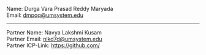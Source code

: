 

Name:  Durga Vara Prasad Reddy Maryada <br>
Email: dmpqq@umsystem.edu

---

Partner Name: Navya Lakshmi Kusam <br>
Partner Email: nlkd7d@umsystem.edu <br>
Partner ICP-Link: https://github.com/
